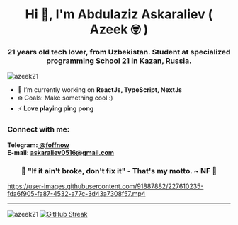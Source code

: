 <head>
<meta name="description" content="abdulaziz askaraliev Abdulaziz Asqaraliyev GitHub" />
<meta name="description" content="abdulaziz" /> 
<meta name="description" content="Askaraliev" /> 
<meta name="description" content="azeek" /> 
<meta name="description" content="azeek21" />
<meta name="description" content="malton" />
<meta name="description" content="Meabuck Alton" />
<meta name="description" content="azeek github" />
<meta name="description" content="abdulaziz github" /> 
<meta name="description" content="Askaraliev github" /> 
<meta name="description" content="azeek github" /> 
<meta name="description" content="azeek21 github" />
<meta name="description" content="malton github" />
<meta name="description" content="abdulaziz askaraliev github" /> 
</head>
<h1 align="center">Hi 👋, I'm Abdulaziz Askaraliev ( Azeek 🤓 )</h1>
<h3 align="center">21 years old tech lover, from Uzbekistan. Student at specialized programming School 21 in Kazan, Russia.</h3>

<p align="left"> <img src="https://komarev.com/ghpvc/?username=azeek21&label=Profile%20views&color=0e75b6&style=flat" alt="azeek21" /> </p>

- 🌱 I’m currently working on **ReactJs, TypeScript, NextJs**
- ❄️ Goals: Make something cool :)
- ⚡ **Love playing ping pong**


<h3 align="left">Connect with me:</h3>
<b>
Telegram:<a href="https://t.me/foffnow" target="_blank"> @foffnow </a>
<br/>
E-mail: <a href="mailto:askaraliev0516@gmail.com"> askaraliev0516@gmail.com </a>
</b>


<h3 align="center"> 🎵 "If it ain't broke, don't fix it" - That's my motto. ~ NF 🎵 </h3>

https://user-images.githubusercontent.com/91887882/227610235-fda6f905-fa87-4532-a77c-3d43a7308f57.mp4


--------------------------

[![GitHub Streak](https://streak-stats.demolab.com?user=azeek21&theme=transparent&card_width=300&width=300&border_radius=15&currStreakLabel=EB8801)](https://git.io/streak-stats)
<img align="left" src="https://github-readme-stats.vercel.app/api/top-langs?username=azeek21&show_icons=true&theme=transparent&border_radius=15&locale=en&layout=compact&card_width=300" alt="azeek21" />
